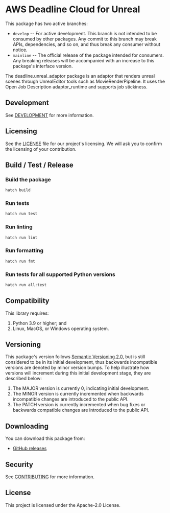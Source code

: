 # AWS Deadline Cloud for Unreal

This package has two active branches:

- `develop` -- For active development. This branch is not intended to be consumed by other packages. Any commit to this branch may break APIs, dependencies, and so on, and thus break any consumer without notice.
- `mainline` -- The official release of the package intended for consumers. Any breaking releases will be accompanied with an increase to this package's interface version.

The deadline.unreal_adaptor package is an adaptor that renders unreal scenes through UnrealEditor tools such as MovieRenderPipeline. It uses the Open Job Description adaptor_runtime and supports job stickiness.

## Development

See [DEVELOPMENT](DEVELOPMENT.md) for more information.

## Licensing

See the [LICENSE](LICENSE) file for our project's licensing. We will ask you to confirm the licensing of your contribution.

## Build / Test / Release

### Build the package

```bash
hatch build
```

### Run tests

```bash
hatch run test
```

### Run linting

```bash
hatch run lint
```

### Run formatting

```bash
hatch run fmt
```

### Run tests for all supported Python versions

```bash
hatch run all:test
```

## Compatibility

This library requires:

1. Python 3.9 or higher; and
2. Linux, MacOS, or Windows operating system.

## Versioning

This package's version follows [Semantic Versioning 2.0](https://semver.org/), but is still considered to be in its 
initial development, thus backwards incompatible versions are denoted by minor version bumps. To help illustrate how
versions will increment during this initial development stage, they are described below:

1. The MAJOR version is currently 0, indicating initial development. 
2. The MINOR version is currently incremented when backwards incompatible changes are introduced to the public API. 
3. The PATCH version is currently incremented when bug fixes or backwards compatible changes are introduced to the public API. 

## Downloading

You can download this package from:
- [GitHub releases](https://github.com/casillas2/deadline-cloud-for-unreal-engine/releases)

## Security

See [CONTRIBUTING](CONTRIBUTING.md#security-issue-notifications) for more information.

## License

This project is licensed under the Apache-2.0 License.
